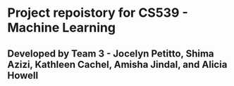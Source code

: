 # Project repoistory for CS539 - Machine Learning 

## Developed by Team 3 - Jocelyn Petitto, Shima Azizi, Kathleen Cachel, Amisha Jindal, and Alicia Howell
